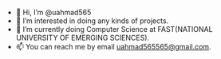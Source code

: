- 👋 Hi, I’m @uahmad565
- 👀 I’m interested in doing any kinds of projects.
- 🌱 I’m currently doing Computer Science at FAST(NATIONAL UNIVERSITY OF EMERGING SCIENCES).
- 📫 You can reach me by email uahmad565565@gmail.com.
